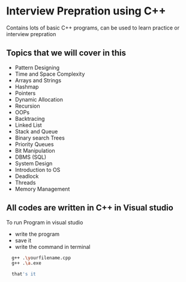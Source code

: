 # Interview Prepration using C++ 

Contains lots of basic C++ programs, can be used to learn practice or interview prepration



## Topics that we will cover in this

- Pattern Designing 
- Time and Space Complexity 
- Arrays and Strings 
- Hashmap 
- Pointers 
- Dynamic Allocation 
- Recursion 
- OOPs 
- Backtracing 
- Linked List 
- Stack and Queue
- Binary search Trees 
- Priority Queues 
- Bit Manipulation 
- DBMS (SQL)
- System Design 
- Introduction to OS
- Deadlock 
- Threads 
- Memory Management


  
## All codes are written in C++ in Visual studio

To run Program in visual studio 
- write the program 
- save it 
- write the command in terminal
```bash
  g++ .\yourfilename.cpp
  g++ .\a.exe

  that's it 
